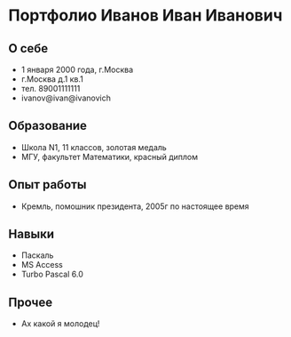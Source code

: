 # Портфолио Иванов Иван Иванович
## О себе
* 1 января 2000 года, г.Москва
* г.Москва д.1 кв.1
* тел. 89001111111
* ivanov@ivan@ivanovich
## Образование
* Школа N1, 11 классов, золотая медаль
* МГУ, факультет Математики, красный диплом
## Опыт работы
* Кремль, помошник президента, 2005г по настоящее время
## Навыки
* Паскаль
* MS Access
* Turbo Pascal 6.0
## Прочее
* Ах какой я молодец!
